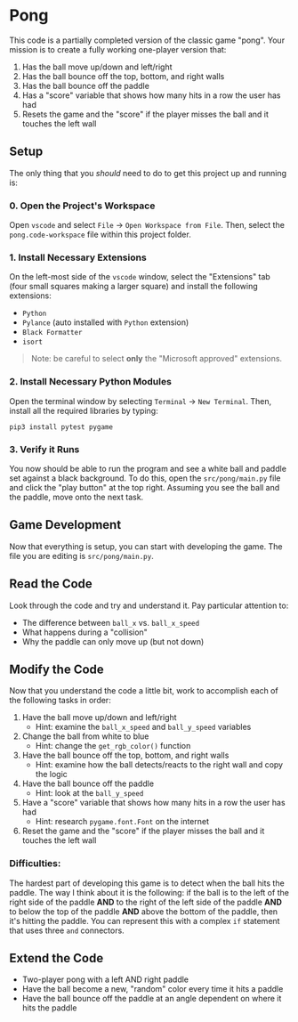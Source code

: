 # Pong

This code is a partially completed version of the classic game "pong". Your
mission is to create a fully working one-player version that:

1. Has the ball move up/down and left/right
2. Has the ball bounce off the top, bottom, and right walls
3. Has the ball bounce off the paddle
4. Has a "score" variable that shows how many hits in a row the user has had
5. Resets the game and the "score" if the player misses the ball and it touches
   the left wall

## Setup

The only thing that you _should_ need to do to get this project up and running
is:

### 0. Open the Project's Workspace

Open `vscode` and select `File` -> `Open Workspace from File`. Then, select the
`pong.code-workspace` file within this project folder.

### 1. Install Necessary Extensions

On the left-most side of the `vscode` window, select the "Extensions" tab (four
small squares making a larger square) and install the following extensions:

- `Python`
- `Pylance` (auto installed with `Python` extension)
- `Black Formatter`
- `isort`

> Note: be careful to select **only** the "Microsoft approved" extensions.

### 2. Install Necessary Python Modules

Open the terminal window by selecting `Terminal` -> `New Terminal`. Then,
install all the required libraries by typing:

```
pip3 install pytest pygame
```

### 3. Verify it Runs

You now should be able to run the program and see a white ball and paddle set
against a black background. To do this, open the `src/pong/main.py` file and
click the "play button" at the top right. Assuming you see the ball and the
paddle, move onto the next task.

## Game Development

Now that everything is setup, you can start with developing the game. The file
you are editing is `src/pong/main.py`.

## Read the Code

Look through the code and try and understand it. Pay particular attention to:

- The difference between `ball_x` vs. `ball_x_speed`
- What happens during a "collision"
- Why the paddle can only move up (but not down)

## Modify the Code

Now that you understand the code a little bit, work to accomplish each of the
following tasks in order:

1. Have the ball move up/down and left/right
    - Hint: examine the `ball_x_speed` and `ball_y_speed` variables
2. Change the ball from white to blue
    - Hint: change the `get_rgb_color()` function
2. Have the ball bounce off the top, bottom, and right walls
    - Hint: examine how the ball detects/reacts to the right wall and copy the logic
3. Have the ball bounce off the paddle
    - Hint: look at the `ball_y_speed`
4. Have a "score" variable that shows how many hits in a row the user has had
    - Hint: research `pygame.font.Font` on the internet
5. Reset the game and the "score" if the player misses the ball and it touches
   the left wall

### Difficulties:

The hardest part of developing this game is to detect when the ball hits the
paddle. The way I think about it is the following: if the ball is to the left of
the right side of the paddle **AND** to the right of the left side of the paddle
**AND** to below the top of the paddle **AND** above the bottom of the paddle,
then it's hitting the paddle. You can represent this with a complex `if`
statement that uses three `and` connectors.

## Extend the Code

- Two-player pong with a left AND right paddle
- Have the ball become a new, "random" color every time it hits a paddle
- Have the ball bounce off the paddle at an angle dependent on where it hits the paddle

